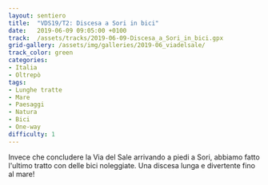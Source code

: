 ```yaml
---
layout: sentiero
title:  "VDS19/T2: Discesa a Sori in bici"
date:   2019-06-09 09:05:00 +0100
track:  /assets/tracks/2019-06-09-Discesa_a_Sori_in_bici.gpx
grid-gallery: /assets/img/galleries/2019-06_viadelsale/
track_color: green
categories:
- Italia
- Oltrepò
tags:
- Lunghe tratte
- Mare
- Paesaggi
- Natura
- Bici
- One-way
difficulty: 1
---
```


Invece che concludere la Via del Sale arrivando a piedi a Sori, abbiamo fatto l'ultimo tratto con delle bici noleggiate. Una discesa lunga e divertente fino al mare!